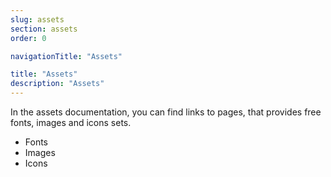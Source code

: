 ```yaml
---
slug: assets
section: assets
order: 0

navigationTitle: "Assets"

title: "Assets"
description: "Assets"
---
```


In the assets documentation, you can find links to pages, that provides free fonts, images and icons sets.

- <nuxt-link to="/snippets/assets/fonts">Fonts</nuxt-link>
- <nuxt-link to="/snippets/assets/images">Images</nuxt-link>
- <nuxt-link to="/snippets/assets/icons">Icons</nuxt-link>
